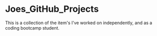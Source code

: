 # Joes_GitHub_Projects
This is a collection of the item's I've worked on independently, and as a coding bootcamp student.
